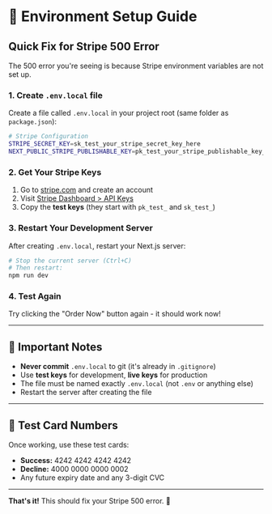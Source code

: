 # 🔑 Environment Setup Guide

## Quick Fix for Stripe 500 Error

The 500 error you're seeing is because Stripe environment variables are not set up.

### 1. Create `.env.local` file
Create a file called `.env.local` in your project root (same folder as `package.json`):

```bash
# Stripe Configuration
STRIPE_SECRET_KEY=sk_test_your_stripe_secret_key_here
NEXT_PUBLIC_STRIPE_PUBLISHABLE_KEY=pk_test_your_stripe_publishable_key_here
```

### 2. Get Your Stripe Keys
1. Go to [stripe.com](https://stripe.com) and create an account
2. Visit [Stripe Dashboard > API Keys](https://dashboard.stripe.com/apikeys)
3. Copy the **test keys** (they start with `pk_test_` and `sk_test_`)

### 3. Restart Your Development Server
After creating `.env.local`, restart your Next.js server:
```bash
# Stop the current server (Ctrl+C)
# Then restart:
npm run dev
```

### 4. Test Again
Try clicking the "Order Now" button again - it should work now!

---

## 🚨 Important Notes

- **Never commit** `.env.local` to git (it's already in `.gitignore`)
- Use **test keys** for development, **live keys** for production
- The file must be named exactly `.env.local` (not `.env` or anything else)
- Restart the server after creating the file

---

## 🧪 Test Card Numbers

Once working, use these test cards:
- **Success:** 4242 4242 4242 4242
- **Decline:** 4000 0000 0000 0002
- Any future expiry date and any 3-digit CVC

---

**That's it!** This should fix your Stripe 500 error. 🎉
